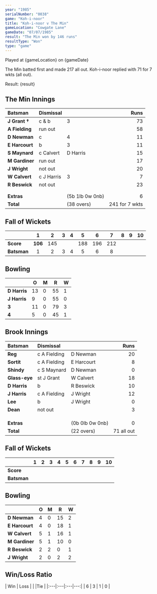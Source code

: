 ```yaml
---
year: "1985"
serialNumber: "0038"
game: "Koh-i-noor"
title: "Koh-i-noor v The Min"
gameLocation: "Cowgate Lane"
gameDate: "07/07/1985"
result: "The Min won by 146 runs"
resultType: "Won"
type: "game"
---
```


Played at {gameLocation} on {gameDate} 

The Min batted first and made 217 all out. Koh-i-noor replied with 71 for 7 wkts (all out).

Result: {result}

## The Min Innings

| Batsman | Dismissal |  | Runs |
|:---|:---|---|---:|
| **J Grant &#8224;** | c & b | 3 | 73 | 
| **A Fielding** | run out |  | 58 | 
| **D Newman** | c | 4 | 11 | 
| **E Harcourt** | b | 3 | 11 | 
| **S Maynard** | c Calvert | D Harris | 15 | 
| **M Gardiner** | run out |  | 17 | 
| **J Wright** | not out |  | 20 | 
| **W Calvert** | c J Harris | 3 | 7 | 
| **R Beswick** | not out |  | 23 | 
|  |  |  |  | 
|  |  |  |  | 
| **Extras** | | (5b 1lb 0w 0nb) | 6 | 
| **Total** | | (38 overs) | 241 for 7 wkts | 

## Fall of Wickets

| | 1 | 2 | 3 | 4 | 5 | 6 | 7 | 8 | 9 | 10 |
|---|:---:|:---:|:---:|:---:|:---:|:---:|:---:|:---:|:---:|:---:|
| **Score** | **106** | 145 |  |  | 188 | 196 | 212 |  |  |  | 
| **Batsman** | 1 | 2 | 3 | 4 | 5 | 6 | 8 |  |  |  | 

## Bowling

| | O | M | R | W |
|---|---|---|---|---|
| **D Harris** | 13 | 0 | 55 | 1 | 
| **J Harris** | 9 | 0 | 55 | 0 | 
| **3** | 11 | 0 | 79 | 3 | 
| **4** | 5 | 0 | 45 | 1 | 

 ## Brook Innings

| Batsman | Dismissal |  | Runs |
|:---|:---|---|---:|
| **Reg** | c A Fielding | D Newman | 20 | 
| **Sortit** | c A Fielding | E Harcourt | 8 | 
| **Shindy** | c S Maynard | D Newman | 0 | 
| **Glass-eye** | st J Grant | W Calvert | 18 | 
| **D Harris** | b | R Beswick | 10 | 
| **J Harris** | c A Fielding | J Wright | 12 | 
| **Lee** | b | J Wright | 0 | 
| **Dean** | not out |  | 3 | 
|  |  |  |  |
|  |  |  |  |
|  |  |  |  |
| **Extras** | | (0b 0lb 0w 0nb) | 0 | 
| **Total** | | (22 overs) | 71 all out | 

## Fall of Wickets

| | 1 | 2 | 3 | 4 | 5 | 6 | 7 | 8 | 9 | 10 |
|---|:---:|:---:|:---:|:---:|:---:|:---:|:---:|:---:|:---:|:---:|
| **Score** |  |  |  |  |  |  |  |  |  |  |
| **Batsman** |  |  |  |  |  |  |  |  |  |  |

## Bowling

| | O | M | R | W |
|---|---|---|---|---|
| **D Newman** | 4 | 0 | 15 | 2 | 
| **E Harcourt** | 4 | 0 | 18 | 1 | 
| **W Calvert** | 5 | 1 | 16 | 1 | 
| **M Gardiner** | 5 | 1 | 10 | 0 |
| **R Beswick** | 2 | 2 | 0 | 1 | 
| **J Wright** | 2 | 0 | 2 | 2 |  

## Win/Loss Ratio

| Win | Loss |  |  |Tie |
|:---|:---|:---|---:|
| 6 | 3 | 1 | 0 |